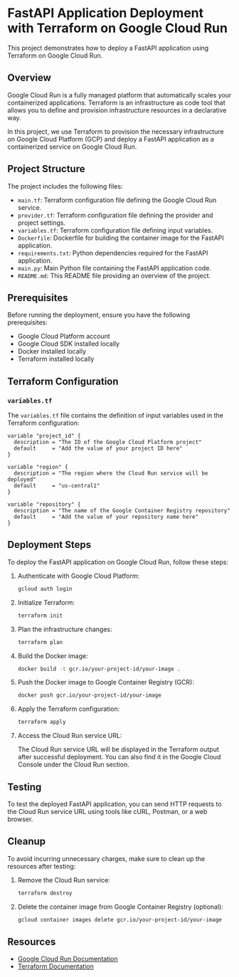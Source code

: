 # FastAPI Application Deployment with Terraform on Google Cloud Run

This project demonstrates how to deploy a FastAPI application using Terraform on Google Cloud Run.

## Overview

Google Cloud Run is a fully managed platform that automatically scales your containerized applications. Terraform is an infrastructure as code tool that allows you to define and provision infrastructure resources in a declarative way.

In this project, we use Terraform to provision the necessary infrastructure on Google Cloud Platform (GCP) and deploy a FastAPI application as a containerized service on Google Cloud Run.

## Project Structure

The project includes the following files:

- `main.tf`: Terraform configuration file defining the Google Cloud Run service.
- `provider.tf`: Terraform configuration file defining the provider and project settings.
- `variables.tf`: Terraform configuration file defining input variables.
- `Dockerfile`: Dockerfile for building the container image for the FastAPI application.
- `requirements.txt`: Python dependencies required for the FastAPI application.
- `main.py`: Main Python file containing the FastAPI application code.
- `README.md`: This README file providing an overview of the project.

## Prerequisites

Before running the deployment, ensure you have the following prerequisites:

- Google Cloud Platform account
- Google Cloud SDK installed locally
- Docker installed locally
- Terraform installed locally

## Terraform Configuration

### `variables.tf`

The `variables.tf` file contains the definition of input variables used in the Terraform configuration:

```hcl
variable "project_id" {
  description = "The ID of the Google Cloud Platform project"
  default     = "Add the value of your project ID here"
}

variable "region" {
  description = "The region where the Cloud Run service will be deployed"
  default     = "us-central1"
}

variable "repository" {
  description = "The name of the Google Container Registry repository"
  default     = "Add the value of your repository name here"
}
```

## Deployment Steps

To deploy the FastAPI application on Google Cloud Run, follow these steps:

1. Authenticate with Google Cloud Platform:

    ```bash
    gcloud auth login
    ```

2. Initialize Terraform:

    ```bash
    terraform init
    ```

3. Plan the infrastructure changes:

    ```bash
    terraform plan
    ```

4. Build the Docker image:

    ```bash
    docker build -t gcr.io/your-project-id/your-image .
    ```

5. Push the Docker image to Google Container Registry (GCR):

    ```bash
    docker push gcr.io/your-project-id/your-image
    ```


6. Apply the Terraform configuration:

    ```bash
    terraform apply
    ```

7. Access the Cloud Run service URL:

    The Cloud Run service URL will be displayed in the Terraform output after successful deployment. You can also find it in the Google Cloud Console under the Cloud Run section.
## Testing

To test the deployed FastAPI application, you can send HTTP requests to the Cloud Run service URL using tools like cURL, Postman, or a web browser.

## Cleanup

To avoid incurring unnecessary charges, make sure to clean up the resources after testing:

1. Remove the Cloud Run service:

    ```bash
    terraform destroy
    ```

2. Delete the container image from Google Container Registry (optional):

    ```bash
    gcloud container images delete gcr.io/your-project-id/your-image
    ```

## Resources

- [Google Cloud Run Documentation](https://cloud.google.com/run/docs)
- [Terraform Documentation](https://learn.hashicorp.com/tutorials/terraform/google-cloud-run)

